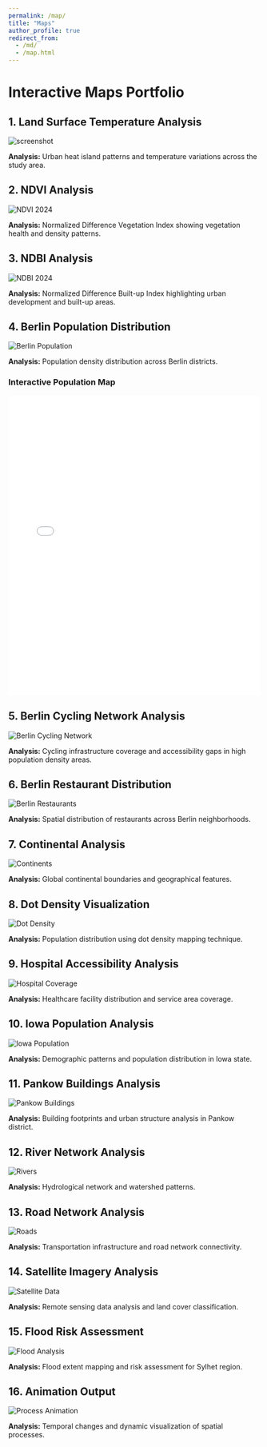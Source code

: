 ```yaml
---
permalink: /map/
title: "Maps"
author_profile: true
redirect_from:
  - /md/
  - /map.html
---
```


# Interactive Maps Portfolio

## 1. Land Surface Temperature Analysis
<!-- ><img src="C:\RMTPROJECTS\portfolio\rafi.io\images\LST2024.png" title="Land Surface Temperature 2024" alt="LST 2024 Analysis" width="400"> -->
![screenshot](\images\LST2024.png)

**Analysis:** Urban heat island patterns and temperature variations across the study area.

## 2. NDVI Analysis
<img title="NDVI Analysis 2024" alt="NDVI 2024" src="/images/2024_ndvi.png">

**Analysis:** Normalized Difference Vegetation Index showing vegetation health and density patterns.

## 3. NDBI Analysis
<img title="NDBI Analysis 2024" alt="NDBI 2024" src="/images/2024_ndbi.png">

**Analysis:** Normalized Difference Built-up Index highlighting urban development and built-up areas.

## 4. Berlin Population Distribution
<img title="Berlin Population Distribution" alt="Berlin Population" src="/images/berlin_population.png">

**Analysis:** Population density distribution across Berlin districts.

### Interactive Population Map
<iframe src="/files/Berlin_Population_2022.html" width="100%" height="600" frameborder="0"></iframe>

## 5. Berlin Cycling Network Analysis
<img title="Berlin Cycling Network Coverage" alt="Berlin Cycling Network" src="/images/Berlin_cycling_network_&_pop.png">

**Analysis:** Cycling infrastructure coverage and accessibility gaps in high population density areas.

## 6. Berlin Restaurant Distribution
<img title="Berlin Restaurant Distribution" alt="Berlin Restaurants" src="/images/berlin_restaurants.png">

**Analysis:** Spatial distribution of restaurants across Berlin neighborhoods.

## 7. Continental Analysis
<img title="Continental Boundaries" alt="Continents" src="/images/continents.png">

**Analysis:** Global continental boundaries and geographical features.

## 8. Dot Density Visualization
<img title="Dot Density Population Map" alt="Dot Density" src="/images/dotdensity1.png">

**Analysis:** Population distribution using dot density mapping technique.

## 9. Hospital Accessibility Analysis
<img title="Hospital Coverage Analysis" alt="Hospital Coverage" src="/images/HOSPITAL2.png">

**Analysis:** Healthcare facility distribution and service area coverage.

## 10. Iowa Population Analysis
<img title="Iowa Population Distribution" alt="Iowa Population" src="/images/iowa2.png">

**Analysis:** Demographic patterns and population distribution in Iowa state.

## 11. Pankow Buildings Analysis
<img title="Pankow Building Footprints" alt="Pankow Buildings" src="/images/pankow_buildings.png">

**Analysis:** Building footprints and urban structure analysis in Pankow district.

## 12. River Network Analysis
<img title="River Network System" alt="Rivers" src="/images/Rivers.png">

**Analysis:** Hydrological network and watershed patterns.

## 13. Road Network Analysis
<img title="Road Network Infrastructure" alt="Roads" src="/images/roads.png">

**Analysis:** Transportation infrastructure and road network connectivity.

## 14. Satellite Imagery Analysis
<img title="Satellite Data Analysis" alt="Satellite Data" src="/images/snap2024-10-26-11-24-56.png">

**Analysis:** Remote sensing data analysis and land cover classification.

## 15. Flood Risk Assessment
<img title="Sylhet Flood Analysis" alt="Flood Analysis" src="/images/sylhetfloodjune.png">

**Analysis:** Flood extent mapping and risk assessment for Sylhet region.

## 16. Animation Output
<img title="Temporal Process Animation" alt="Process Animation" src="/images/output.gif">

**Analysis:** Temporal changes and dynamic visualization of spatial processes.